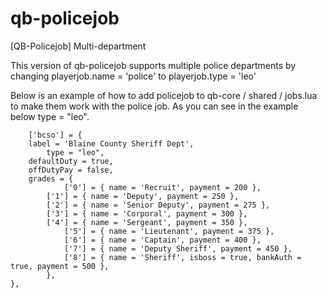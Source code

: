 # qb-policejob
[QB-Policejob] Multi-department


This version of qb-policejob supports multiple police departments by changing playerjob.name = 'police' to playerjob.type = 'leo'

Below is an example of how to add policejob to qb-core / shared / jobs.lua to make them work with the police job. As you can see in the example below type = "leo".

```
    ['bcso'] = {
	label = 'Blaine County Sheriff Dept',
        type = "leo",
	defaultDuty = true,
	offDutyPay = false,
	grades = {
        	['0'] = { name = 'Recruit', payment = 200 },
		['1'] = { name = 'Deputy', payment = 250 },
		['2'] = { name = 'Senior Deputy', payment = 275 },
		['3'] = { name = 'Corporal', payment = 300 },
		['4'] = { name = 'Sergeant', payment = 350 },
        	['5'] = { name = 'Lieutenant', payment = 375 },
        	['6'] = { name = 'Captain', payment = 400 },
        	['7'] = { name = 'Deputy Sheriff', payment = 450 },
        	['8'] = { name = 'Sheriff', isboss = true, bankAuth = true, payment = 500 },
        },
},
  ```
